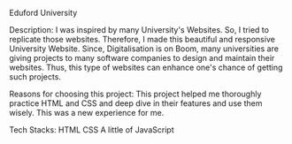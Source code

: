 Eduford University

Description:
I was inspired by many University's Websites. So, I tried to replicate those websites. Therefore, I made this beautiful and responsive University Website.
Since, Digitalisation is on Boom, many universities are giving projects to many software companies to design and maintain their websites.
Thus, this type of websites can enhance one's chance of getting such projects.

Reasons for choosing this project:
This project helped me thoroughly practice HTML and CSS and deep dive in their features and use them wisely. This was a new experience for me.

Tech Stacks:
HTML
CSS
A little of JavaScript
